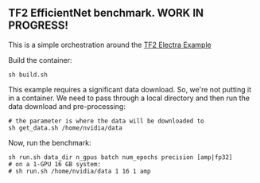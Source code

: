 ## TF2 EfficientNet benchmark. WORK IN PROGRESS!


This is a simple orchestration around the [TF2 Electra Example](https://github.com/NVIDIA/DeepLearningExamples/tree/master/TensorFlow2/LanguageModeling/ELECTRA)

Build the container:
```
sh build.sh
```
This example requires a significant data download.  So, we're not putting it in a container.  We need to pass through a local directory and then run the data download and pre-processing:
```
# the parameter is where the data will be downloaded to
sh get_data.sh /home/nvidia/data
```

Now, run the benchmark:
```
sh run.sh data_dir n_gpus batch num_epochs precision [amp|fp32]
# on a 1-GPU 16 GB system:
# sh run.sh /home/nvidia/data 1 16 1 amp
```
